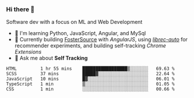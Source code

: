 ### Hi there 👋

Software dev with a focus on ML and Web Development

- 🌱 I'm learning Python, JavaScript, Angular, and MySql
- 🔧 Currently building [FosterSource](https://github.com/blueprintboulder/f21s22-foster-source.git) with _AngularJS_, using [_librec-auto_](https://github.com/that-recsys-lab/librec-auto.git) for recommender experiments, and building self-tracking _Chrome Extensions_
- 💬 Ask me about **Self Tracking**

<!--START_SECTION:waka-->
```text
HTML         1 hr 55 mins    █████████████████▒░░░░░░░   69.63 % 
SCSS         37 mins         █████▓░░░░░░░░░░░░░░░░░░░   22.64 % 
JavaScript   10 mins         █▓░░░░░░░░░░░░░░░░░░░░░░░   06.01 % 
TypeScript   1 min           ▒░░░░░░░░░░░░░░░░░░░░░░░░   01.05 % 
CSS          1 min           ░░░░░░░░░░░░░░░░░░░░░░░░░   00.66 % 
```
<!--END_SECTION:waka-->

<!-- ### 🔧 Tools I Love

<p>
  <img height="20" alt="Python" src="https://img.shields.io/badge/python-%2314354C.svg?&style=for-the-badge&logo=python&logoColor=white"/>
  <img height="20" alt="JavaScript" src="https://img.shields.io/badge/javascript%20-%23323330.svg?&style=for-the-badge&logo=javascript&logoColor=%23F7DF1E"/>
</p> -->



<!--

Here are some ideas to get you started:

- 🔭 I’m currently working on (way to add branches committed on)
- 🌱 I’m currently learning Web Frameworks and Machine Learning! (Lisp, JS (react & angular), Python, and __)
- 💬 Ask me about ...
- 📫 How to reach me: 
- 😄 Pronouns: He/Him/His
- ⚡ Fun fact: ...

that-recsys-lab
-->
